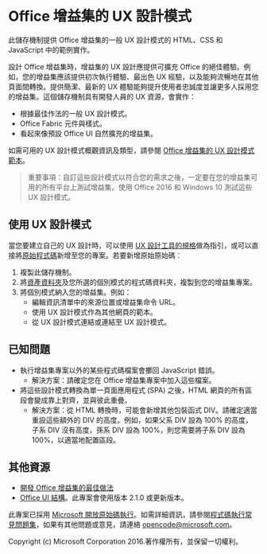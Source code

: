 # <a name="ux-design-patterns-for-office-add-ins"></a>Office 增益集的 UX 設計模式 

此儲存機制提供 Office 增益集的一般 UX 設計模式的 HTML、CSS 和 JavaScript 中的範例實作。

設計 Office 增益集時，增益集的 UX 設計應提供可擴充 Office 的絕佳體驗。例如，您的增益集應該提供初次執行體驗、最出色 UX 經驗，以及能夠流暢地在其他頁面間轉換。提供簡潔、最新的 UX 體驗能夠提升使用者忠誠度並讓更多人採用您的增益集。這個儲存機制具有開發人員的 UX 資源，會實作：

* 根據最佳作法的一般 UX 設計模式。
* Office Fabric 元件與樣式。
* 看起來像預設 Office UI 自然擴充的增益集。 

如需可用的 UX 設計模式概觀資訊及類型，請參閱 [Office 增益集的 UX 設計模式範本](https://dev.office.com/docs/add-ins/design/ux-design-patterns)。

> 重要事項：自訂這些設計模式以符合您的需求之後，一定要在您的增益集可用的所有平台上測試增益集。使用 Office 2016 和 Windows 10 測試這些 UX 設計模式。

## <a name="using-the-ux-design-patterns"></a>使用 UX 設計模式

當您要建立自己的 UX 設計時，可以使用 [UX 設計工具的規格](https://github.com/OfficeDev/Office-Add-in-UX-Design-Patterns)做為指引，或可以直接將[原始程式碼](https://github.com/OfficeDev/Office-Add-in-UX-Design-Patterns-Code/tree/master/templates)新增至您的專案。若要新增原始原始碼︰

1. 複製此儲存機制。 
2. 將[資產資料夾](https://github.com/OfficeDev/Office-Add-in-UX-Design-Pattern-Code/tree/master/assets)及您所選的個別模式的程式碼資料夾，複製到您的增益集專案。  
3. 將個別模式納入您的增益集。例如：
    - 編輯資訊清單中的來源位置或增益集命令 URL。
    - 使用 UX 設計模式作為其他網頁的範本。
    - 從 UX 設計模式連結或連結至 UX 設計模式。

## <a name="known-issues"></a>已知問題

* 執行增益集專案以外的某些程式碼檔案會擲回 JavaScript 錯誤。 
    * 解決方案：請確定您在 Office 增益集專案中加入這些檔案。 
* 將這些設計模式轉換為單一頁面應用程式 (SPA) 之後，HTML 網頁的所有區段會變成靠上對齊，並與彼此重疊。 
    * 解決方案：從 HTML 轉換時，可能會新增其他包裝函式 DIV。請確定適當重設這些額外的 DIV 的高度。例如，如果父系 DIV 設為 100% 的高度，子系 DIV 沒有高度，孫系 DIV 設為 100%，則您需要將子系 DIV 設為 100%，以適當地配置區段。    
    
## <a name="additional-resources"></a>其他資源

* [開發 Office 增益集的最佳做法](https://dev.office.com/docs/add-ins/overview/add-in-development-best-practices)
* [Office UI 結構](http://dev.office.com/fabric/)。此專案會使用版本 2.1.0 或更新版本。

此專案已採用 [Microsoft 開放原始碼執行](https://opensource.microsoft.com/codeofconduct/)。如需詳細資訊，請參閱[程式碼執行常見問題集](https://opensource.microsoft.com/codeofconduct/faq/)，如果有其他問題或意見，請連絡 [opencode@microsoft.com](mailto:opencode@microsoft.com)。

Copyright (c) Microsoft Corporation 2016.著作權所有，並保留一切權利。


